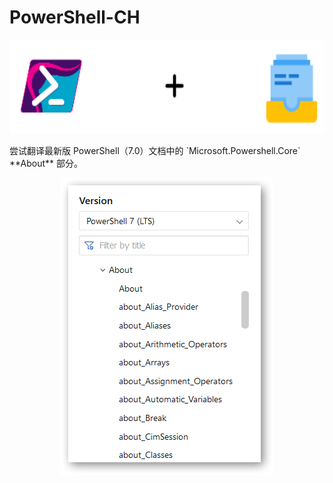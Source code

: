 # PowerShell-CH
<p align="center"><img height="150" src="powershell-to-mkdocs.png"></p>
尝试翻译最新版 PowerShell（7.0）文档中的 `Microsoft.Powershell.Core` **About** 部分。

<p align="center"><img src="about-docs.jpg"></p>
